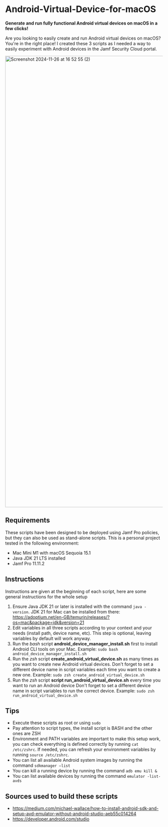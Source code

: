 # Android-Virtual-Device-for-macOS
__Generate and run fully functional Android virtual devices on macOS in a few clicks!__

Are you looking to easily create and run Android virtual devices on macOS? You're in the right place!
I created these 3 scripts as I needed a way to easily experiment with Android devices in the Jamf Security Cloud portal.


<img width="1440" alt="Screenshot 2024-11-26 at 16 52 55 (2)" src="https://github.com/user-attachments/assets/315d8c99-d6ca-40fa-814d-94bd4e4517e1">

## Requirements
These scripts have been designed to be deployed using Jamf Pro policies, but they can also be used as stand-alone scripts.
This is a personal project tested in the following environment:
* Mac Mini M1 with macOS Sequoia 15.1
* Java JDK 21 LTS installed
* Jamf Pro 11.11.2

## Instructions
Instructions are given at the beginning of each script, here are some general instructions for the whole setup

1. Ensure Java JDK 21 or later is installed with the command ```java -version```. JDK 21 for Mac can be installed from there: https://adoptium.net/en-GB/temurin/releases/?os=mac&package=jdk&version=21
2. Edit variables in all three scripts according to your context and your needs (install path, device name, etc). This step is optional, leaving variables by default will work anyway.
3. Run the _bash_ script **android_device_manager_install.sh** first to install Android CLI tools on your Mac.
Example: ```sudo bash android_device_manager_install.sh```
4. Run the _zsh_ script **create_android_virtual_device.sh** as many times as you want to create new Android virtual devices.
Don't forget to set a different device name in script variables each time you want to create a new one.
Example: ```sudo zsh create_android_virtual_device.sh```
5. Run the _zsh_ script **script run_android_virtual_device.sh** every time you want to run an Android device
Don't forget to set a different device name in script variables to run the correct device.
Example: ```sudo zsh run_android_virtual_device.sh```

## Tips
* Execute these scripts as root or using ```sudo```
* Pay attention to script types, the install script is BASH and the other ones are ZSH
* Environment and PATH variables are important to make this setup work, you can check everything is defined correctly by running ```cat /etc/zshrc```. If needed, you can refresh your environment variables by running ```source /etc/zshrc```.
* You can list all available Android system images by running the command ```sdkmanager —list```
* You can kill a running device by running the command ```adb emu kill &```
* You can list available devices by running the command ```emulator -list-avds```

## Sources used to build these scripts
* https://medium.com/michael-wallace/how-to-install-android-sdk-and-setup-avd-emulator-without-android-studio-aeb55c014264
* https://developer.android.com/studio
